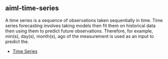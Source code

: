 ## aiml-time-series

A time series is a sequence of observations taken sequentially in time. Time series forecasting involves taking models then fit them on historical data then using them to predict future observations. Therefore, for example, min(s), day(s), month(s), ago of the measurement is used as an input to predict the.

- [Time Series](https://github.com/nitor-infotech-oss/aiml-time-series/blob/main/time-series.ipynb)


